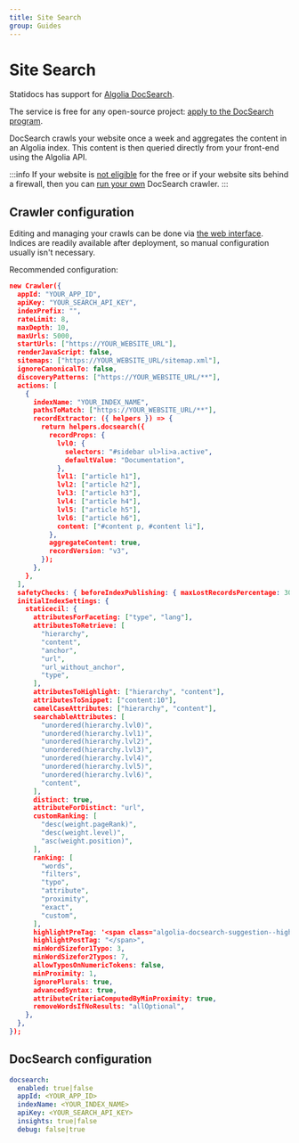 ```yaml
---
title: Site Search
group: Guides
---
```

# Site Search

Statidocs has support for [Algolia DocSearch](https://docsearch.algolia.com).

The service is free for any open-source project: [apply to the DocSearch program](https://docsearch.algolia.com/apply/).

DocSearch crawls your website once a week and aggregates the content in an Algolia index. This content is then queried directly from your front-end using the Algolia API.

:::info
If your website is [not eligible](https://docsearch.algolia.com/docs/who-can-apply/) for the free or if your website sits behind a firewall, then you can [run your own](https://docsearch.algolia.com/docs/run-your-own/) DocSearch crawler.
:::

## Crawler configuration

Editing and managing your crawls can be done via [the web interface](https://crawler.algolia.com). Indices are readily available after deployment, so manual configuration usually isn't necessary.

Recommended configuration:

```json
new Crawler({
  appId: "YOUR_APP_ID",
  apiKey: "YOUR_SEARCH_API_KEY",
  indexPrefix: "",
  rateLimit: 8,
  maxDepth: 10,
  maxUrls: 5000,
  startUrls: ["https://YOUR_WEBSITE_URL"],
  renderJavaScript: false,
  sitemaps: ["https://YOUR_WEBSITE_URL/sitemap.xml"],
  ignoreCanonicalTo: false,
  discoveryPatterns: ["https://YOUR_WEBSITE_URL/**"],
  actions: [
    {
      indexName: "YOUR_INDEX_NAME",
      pathsToMatch: ["https://YOUR_WEBSITE_URL/**"],
      recordExtractor: ({ helpers }) => {
        return helpers.docsearch({
          recordProps: {
            lvl0: {
              selectors: "#sidebar ul>li>a.active",
              defaultValue: "Documentation",
            },
            lvl1: ["article h1"],
            lvl2: ["article h2"],
            lvl3: ["article h3"],
            lvl4: ["article h4"],
            lvl5: ["article h5"],
            lvl6: ["article h6"],
            content: ["#content p, #content li"],
          },
          aggregateContent: true,
          recordVersion: "v3",
        });
      },
    },
  ],
  safetyChecks: { beforeIndexPublishing: { maxLostRecordsPercentage: 30 } },
  initialIndexSettings: {
    staticecil: {
      attributesForFaceting: ["type", "lang"],
      attributesToRetrieve: [
        "hierarchy",
        "content",
        "anchor",
        "url",
        "url_without_anchor",
        "type",
      ],
      attributesToHighlight: ["hierarchy", "content"],
      attributesToSnippet: ["content:10"],
      camelCaseAttributes: ["hierarchy", "content"],
      searchableAttributes: [
        "unordered(hierarchy.lvl0)",
        "unordered(hierarchy.lvl1)",
        "unordered(hierarchy.lvl2)",
        "unordered(hierarchy.lvl3)",
        "unordered(hierarchy.lvl4)",
        "unordered(hierarchy.lvl5)",
        "unordered(hierarchy.lvl6)",
        "content",
      ],
      distinct: true,
      attributeForDistinct: "url",
      customRanking: [
        "desc(weight.pageRank)",
        "desc(weight.level)",
        "asc(weight.position)",
      ],
      ranking: [
        "words",
        "filters",
        "typo",
        "attribute",
        "proximity",
        "exact",
        "custom",
      ],
      highlightPreTag: '<span class="algolia-docsearch-suggestion--highlight">',
      highlightPostTag: "</span>",
      minWordSizefor1Typo: 3,
      minWordSizefor2Typos: 7,
      allowTyposOnNumericTokens: false,
      minProximity: 1,
      ignorePlurals: true,
      advancedSyntax: true,
      attributeCriteriaComputedByMinProximity: true,
      removeWordsIfNoResults: "allOptional",
    },
  },
});
```

## DocSearch configuration

```yaml
docsearch:
  enabled: true|false
  appId: <YOUR_APP_ID>
  indexName: <YOUR_INDEX_NAME>
  apiKey: <YOUR_SEARCH_API_KEY>
  insights: true|false
  debug: false|true
```

